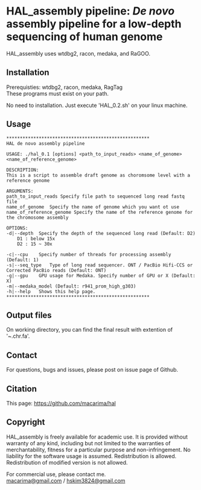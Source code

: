 # HAL_assembly pipeline: *De novo* assembly pipeline for a low-depth sequencing of human genome
HAL_assembly uses wtdbg2, racon, medaka, and RaGOO.

## Installation
Prerequisties: wtdbg2, racon, medaka, RagTag  
These programs must exist on your path.

No need to installation. Just execute 'HAL_0.2.sh' on your linux machine.

## Usage
```
*****************************************************
HAL de novo assembly pipeline

USAGE: ./hal_0.1 [options] <path_to_input_reads> <name_of_genome> <name_of_reference_genome>

DESCRIPTION:
This is a script to assemble draft genome as choromsome level with a reference genome

ARGUMENTS:
path_to_input_reads	Specify file path to sequenced long read fastq file
name_of_genome	Specify the name of genome which you want ot use
name_of_reference_genome Specify the name of the reference genome for the chromosome assembly

OPTIONS:
-d|--depth	Specify the depth of the sequenced long read (Default: D2)
	D1 : below 15x
	D2 : 15 ~ 30x

-c|--cpu	Specify number of threads for processing assembly (Default: 1)
-s|--seq_type	Type of long read sequencer. ONT / PacBio Hifi-CCS or Corrected PacBio reads (Default: ONT)
-g|--gpu	GPU usage for Medaka. Specify number of GPU or X (Default: X)
-m|--medaka_model (Default: r941_prom_high_g303)
-h|--help	Shows this help page.
*****************************************************
```

## Output files
On working directory, you can find the final result with extention of '~.chr.fa'.

## Contact
For questions, bugs and issues, please post on issue page of Github.

## Citation
This page: https://github.com/macarima/hal

## Copyright
HAL_assembly is freely available for academic use. It is provided without warranty of any kind, including but not limited to the warranties of merchantability, fitness for a particular purpose and non-infringement. No liability for the software usage is assumed. Redistribution is allowed. Redistribution of modified version is not allowed. 

For commercial use, please contact me.  
macarima@gmail.com / hskim3824@gmail.com
